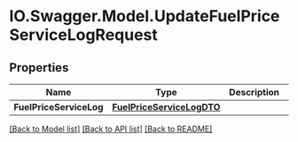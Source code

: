 # IO.Swagger.Model.UpdateFuelPriceServiceLogRequest
## Properties

Name | Type | Description | Notes
------------ | ------------- | ------------- | -------------
**FuelPriceServiceLog** | [**FuelPriceServiceLogDTO**](FuelPriceServiceLogDTO.md) |  | [optional] 

[[Back to Model list]](../README.md#documentation-for-models) [[Back to API list]](../README.md#documentation-for-api-endpoints) [[Back to README]](../README.md)

